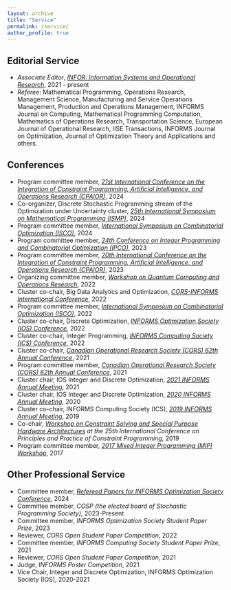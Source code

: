 ```yaml
---
layout: archive
title: "Service"
permalink: /service/
author_profile: true
---
```


## Editorial Service
- *Associate Editor*, [*INFOR: Information Systems and Operational Research*](https://www.tandfonline.com/journals/tinf20), 2021 - present
- *Referee*: Mathematical Programming, Operations Research, Management Science, Manufacturing and Service Operations Management, Production and Operations Management, INFORMS Journal on Computing, Mathematical Programming Computation, Mathematics of Operations Research, Transportation Science, European Journal of Operational Research, IISE Transactions, INFORMS Journal on Optimization, Journal of Optimization Theory and Applications and others.

## Conferences
- Program committee member, *[21st International Conference on the Integration of Constraint Programming, Artificial Intelligence, and Operations Research (CPAIOR)](https://sites.google.com/view/cpaior2024)*, 2024
- Co-organizer, Discrete Stochastic Programming stream of the Optimization under Uncertainty cluster, *[25th International Symposium on Mathematical Programming (ISMP)](https://ismp2024.gerad.ca/)*, 2024
- Program committee member, *[International Symposium on Combinatorial Optimization (ISCO)](https://eventos.ull.es/isco-2024)*, 2024
- Program committee member, *[24th Conference on Integer Programming and Combinatorial Optimization (IPCO)](https://optimization.discovery.wisc.edu/ipco-2023-madison/)*, 2023
- Program committee member, *[20th International Conference on the Integration of Constraint Programming, Artificial Intelligence, and Operations Research (CPAIOR)](https://sites.google.com/view/cpaior2023)*, 2023
- Organizing committee member, *[Workshop on Quantum Computing and Operations Research](https://sites.google.com/view/qcor22/home)*, 2022
- Cluster co-chair, Big Data Analytics and Optimization, *[CORS-INFORMS International Conference](https://meetings.informs.org/wordpress/2022international/)*, 2022
- Program committee member, *[International Symposium on Combinatorial Optimization (ISCO)](https://isco2022.sciencesconf.org)*, 2022
- Cluster co-chair, Discrete Optimization, *[INFORMS Optimization Society (IOS) Conference](https://cecas.clemson.edu/informs-conference/)*, 2022 
- Cluster co-chair, Integer Programming, *[INFORMS Computing Society (ICS) Conference](https://ics2022tampa.eng.usf.edu)*, 2022
- Cluster co-chair, *[Canadian Operational Research Society (CORS) 62th Annual Conference](https://uwaterloo.ca/canadian-operational-research-society-conference/)*, 2021
- Program committee member, *[Canadian Operational Research Society (CORS) 62th Annual Conference](https://uwaterloo.ca/canadian-operational-research-society-conference/)*, 2021
- Cluster chair, IOS Integer and Discrete Optimization, *[2021 INFORMS Annual Meeting](https://meetings.informs.org/wordpress/anaheim2021/)*, 2021 
- Cluster chair, IOS Integer and Discrete Optimization, *[2020 INFORMS Annual Meeting](https://meetings.informs.org/wordpress/annual2020/)*, 2020
- Cluster co-chair, INFORMS Computing Society (ICS), *[2019 INFORMS Annual Meeting](https://meetings.informs.org/wordpress/seattle2019/#_gl=1*3owtft*_gcl_au*MTEwODI4NDgxNi4xNjk4NzYwOTg2)*, 2019
- Co-chair, *[Workshop on Constraint Solving and Special Purpose Hardware Architectures](https://sites.google.com/view/cphardware2019/) at the 25th International Conference on Principles and Practice of Constraint Programming*, 2019
- Program committee member, *[2017 Mixed Integer Programming (MIP) Workshop](https://web.archive.org/web/20220709054916/https://sites.google.com/site/mipworkshop2017/home)*, 2017


## Other Professional Service
- Committee member, *[Refereed Papers for INFORMS Optimization Society Conference](https://ios2024.rice.edu/refereed-papers/)*, 2024
- Committee member, *COSP (the elected board of Stochastic Programming Society)*, 2023-Present
- Committee member, *INFORMS Optimization Society Student Paper Prize*, 2023
- Reviewer, *CORS Open Student Paper Competition*, 2022
- Committee member, *INFORMS Computing Society Student Paper Prize*, 2021
- Reviewer, *CORS Open Student Paper Competition*, 2021
- Judge, *INFORMS Poster Competition*, 2021
- Vice Chair, Integer and Discrete Optimization, INFORMS Optimization Society (IOS), 2020-2021
